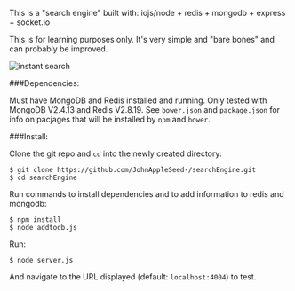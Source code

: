 This is a "search engine" built with:
  iojs/node + redis + mongodb + express + socket.io

This is for learning purposes only. It's very simple and "bare bones" and can probably be improved. 

![instant search](http://i.imgur.com/PGwqbC7.gif)

###Dependencies:

Must have MongoDB and Redis installed and running. Only tested with MongoDB V2.4.13 and Redis V2.8.19. See `bower.json` and `package.json` for info on pacjages that will be installed by `npm` and `bower`.

###Install:

Clone the git repo and `cd` into the newly created directory:
```
$ git clone https://github.com/JohnAppleSeed-/searchEngine.git
$ cd searchEngine
```
Run commands to install dependencies and to add information to redis and mongodb:
```
$ npm install
$ node addtodb.js
```
Run:
```
$ node server.js
```

And navigate to the URL displayed (default: `localhost:4004`) to test.
